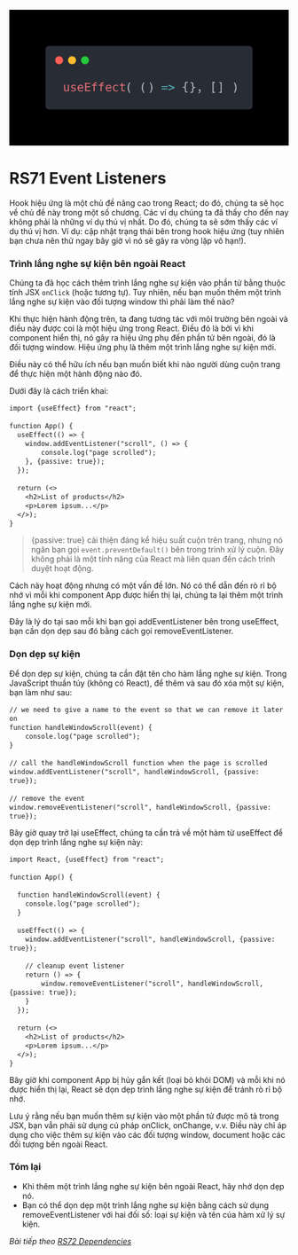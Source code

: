 ![Create-HTML-1](images/effect.webp) 

# RS71 Event Listeners

Hook hiệu ứng là một chủ đề nâng cao trong React; do đó, chúng ta sẽ học về chủ đề này trong một số chương. Các ví dụ chúng ta đã thấy cho đến nay không phải là những ví dụ thú vị nhất. Do đó, chúng ta sẽ sớm thấy các ví dụ thú vị hơn. Ví dụ: cập nhật trạng thái bên trong hook hiệu ứng (tuy nhiên bạn chưa nên thử ngay bây giờ vì nó sẽ gây ra vòng lặp vô hạn!).

### Trình lắng nghe sự kiện bên ngoài React

Chúng ta đã học cách thêm trình lắng nghe sự kiện vào phần tử bằng thuộc tính JSX `onClick` (hoặc tương tự). Tuy nhiên, nếu bạn muốn thêm một trình lắng nghe sự kiện vào đối tượng window thì phải làm thế nào?

Khi thực hiện hành động trên, ta đang tương tác với môi trường bên ngoài và điều này được coi là một hiệu ứng trong React. Điều đó là bởi vì khi component hiển thị, nó gây ra hiệu ứng phụ đến phần tử bên ngoài, đó là đối tượng window. Hiệu ứng phụ là thêm một trình lắng nghe sự kiện mới.

Điều này có thể hữu ích nếu bạn muốn biết khi nào người dùng cuộn trang để thực hiện một hành động nào đó.

Dưới đây là cách triển khai:

```
import {useEffect} from "react";

function App() {
  useEffect(() => {
    window.addEventListener("scroll", () => {
        console.log("page scrolled");
    }, {passive: true});
  });

  return (<>
    <h2>List of products</h2>
    <p>Lorem ipsum...</p>
  </>);
}
```

> {passive: true} cải thiện đáng kể hiệu suất cuộn trên trang, nhưng nó ngăn bạn gọi `event.preventDefault()` bên trong trình xử lý cuộn. Đây không phải là một tính năng của React mà liên quan đến cách trình duyệt hoạt động.

Cách này hoạt động nhưng có một vấn đề lớn. Nó có thể dẫn đến rò rỉ bộ nhớ vì mỗi khi component App được hiển thị lại, chúng ta lại thêm một trình lắng nghe sự kiện mới.

Đây là lý do tại sao mỗi khi bạn gọi addEventListener bên trong useEffect, bạn cần dọn dẹp sau đó bằng cách gọi removeEventListener.

### Dọn dẹp sự kiện

Để dọn dẹp sự kiện, chúng ta cần đặt tên cho hàm lắng nghe sự kiện. Trong JavaScript thuần túy (không có React), để thêm và sau đó xóa một sự kiện, bạn làm như sau:

```
// we need to give a name to the event so that we can remove it later on
function handleWindowScroll(event) {
    console.log("page scrolled");
}

// call the handleWindowScroll function when the page is scrolled
window.addEventListener("scroll", handleWindowScroll, {passive: true});

// remove the event
window.removeEventListener("scroll", handleWindowScroll, {passive: true});
```

Bây giờ quay trở lại useEffect, chúng ta cần trả về một hàm từ useEffect để dọn dẹp trình lắng nghe sự kiện này:

```
import React, {useEffect} from "react";

function App() {

  function handleWindowScroll(event) {
    console.log("page scrolled");
  }

  useEffect(() => {
    window.addEventListener("scroll", handleWindowScroll, {passive: true});

    // cleanup event listener
    return () => {
        window.removeEventListener("scroll", handleWindowScroll, {passive: true});
    }
  });

  return (<>
    <h2>List of products</h2>
    <p>Lorem ipsum...</p>
  </>);
}
```

Bây giờ khi component App bị hủy gắn kết (loại bỏ khỏi DOM) và mỗi khi nó được hiển thị lại, React sẽ dọn dẹp trình lắng nghe sự kiện để tránh rò rỉ bộ nhớ.

Lưu ý rằng nếu bạn muốn thêm sự kiện vào một phần tử được mô tả trong JSX, bạn vẫn phải sử dụng cú pháp onClick, onChange, v.v. Điều này chỉ áp dụng cho việc thêm sự kiện vào các đối tượng window, document hoặc các đối tượng bên ngoài React.

### Tóm lại

- Khi thêm một trình lắng nghe sự kiện bên ngoài React, hãy nhớ dọn dẹp nó.
- Bạn có thể dọn dẹp một trình lắng nghe sự kiện bằng cách sử dụng removeEventListener với hai đối số: loại sự kiện và tên của hàm xử lý sự kiện.

*Bài tiếp theo [RS72 Dependencies](/lesson/session/session_072_effect_dependencies.md)*